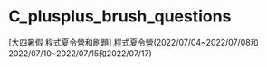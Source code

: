 # C_plusplus_brush_questions
[大四暑假 程式夏令營和刷題] 程式夏令營(2022/07/04~2022/07/08和2022/07/10~2022/07/15和2022/07/17)
